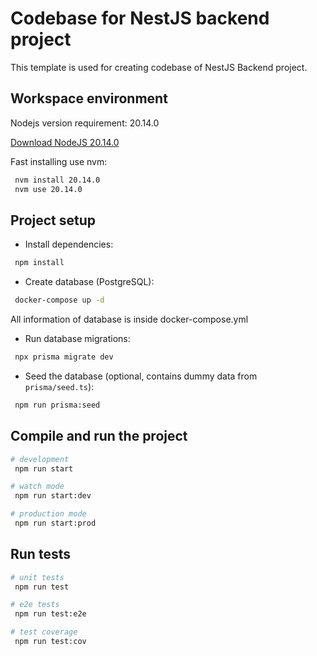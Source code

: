 # Codebase for NestJS backend project

This template is used for creating codebase of NestJS Backend project.

## Workspace environment

Nodejs version requirement: 20.14.0

[Download NodeJS 20.14.0](https://nodejs.org/download/release/v20.14.0/)

Fast installing use nvm:

```bash
 nvm install 20.14.0
 nvm use 20.14.0
```

## Project setup

- Install dependencies:

```bash
 npm install
```

- Create database (PostgreSQL):

```bash
 docker-compose up -d
```

All information of database is inside docker-compose.yml

- Run database migrations:

```bash
 npx prisma migrate dev
```

- Seed the database (optional, contains dummy data from `prisma/seed.ts`):

```bash
 npm run prisma:seed
```

## Compile and run the project

```bash
# development
 npm run start

# watch mode
 npm run start:dev

# production mode
 npm run start:prod
```

## Run tests

```bash
# unit tests
 npm run test

# e2e tests
 npm run test:e2e

# test coverage
 npm run test:cov
```
